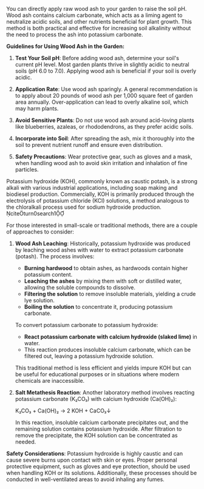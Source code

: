 You can directly apply raw wood ash to your garden to raise the soil pH. Wood ash contains calcium carbonate, which acts as a liming agent to neutralize acidic soils, and other nutrients beneficial for plant growth. This method is both practical and effective for increasing soil alkalinity without the need to process the ash into potassium carbonate.

**Guidelines for Using Wood Ash in the Garden:**

1. **Test Your Soil pH**: Before adding wood ash, determine your soil's current pH level. Most garden plants thrive in slightly acidic to neutral soils (pH 6.0 to 7.0). Applying wood ash is beneficial if your soil is overly acidic.

2. **Application Rate**: Use wood ash sparingly. A general recommendation is to apply about 20 pounds of wood ash per 1,000 square feet of garden area annually. Over-application can lead to overly alkaline soil, which may harm plants. 

3. **Avoid Sensitive Plants**: Do not use wood ash around acid-loving plants like blueberries, azaleas, or rhododendrons, as they prefer acidic soils. 

4. **Incorporate into Soil**: After spreading the ash, mix it thoroughly into the soil to prevent nutrient runoff and ensure even distribution.

5. **Safety Precautions**: Wear protective gear, such as gloves and a mask, when handling wood ash to avoid skin irritation and inhalation of fine particles.


Potassium hydroxide (KOH), commonly known as caustic potash, is a strong alkali with various industrial applications, including soap making and biodiesel production. Commercially, KOH is primarily produced through the electrolysis of potassium chloride (KCl) solutions, a method analogous to the chloralkali process used for sodium hydroxide production. citeturn0search1

For those interested in small-scale or traditional methods, there are a couple of approaches to consider:

1. **Wood Ash Leaching**: Historically, potassium hydroxide was produced by leaching wood ashes with water to extract potassium carbonate (potash). The process involves:
   - **Burning hardwood** to obtain ashes, as hardwoods contain higher potassium content.
   - **Leaching the ashes** by mixing them with soft or distilled water, allowing the soluble compounds to dissolve.
   - **Filtering the solution** to remove insoluble materials, yielding a crude lye solution.
   - **Boiling the solution** to concentrate it, producing potassium carbonate.

   To convert potassium carbonate to potassium hydroxide:
   - **React potassium carbonate with calcium hydroxide (slaked lime)** in water.
   - This reaction produces insoluble calcium carbonate, which can be filtered out, leaving a potassium hydroxide solution.

   This traditional method is less efficient and yields impure KOH but can be useful for educational purposes or in situations where modern chemicals are inaccessible.

2. **Salt Metathesis Reaction**: Another laboratory method involves reacting potassium carbonate (K₂CO₃) with calcium hydroxide (Ca(OH)₂):

   K₂CO₃ + Ca(OH)₂ → 2 KOH + CaCO₃↓

   In this reaction, insoluble calcium carbonate precipitates out, and the remaining solution contains potassium hydroxide. After filtration to remove the precipitate, the KOH solution can be concentrated as needed. 

**Safety Considerations**: Potassium hydroxide is highly caustic and can cause severe burns upon contact with skin or eyes. Proper personal protective equipment, such as gloves and eye protection, should be used when handling KOH or its solutions. Additionally, these processes should be conducted in well-ventilated areas to avoid inhaling any fumes.

